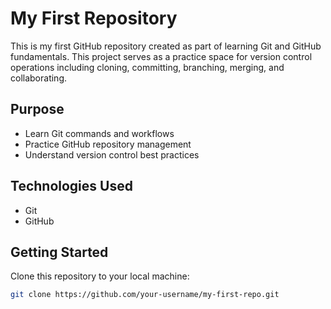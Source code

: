 # My First Repository

This is my first GitHub repository created as part of learning Git and GitHub fundamentals. This project serves as a practice space for version control operations including cloning, committing, branching, merging, and collaborating.

## Purpose
- Learn Git commands and workflows
- Practice GitHub repository management
- Understand version control best practices

## Technologies Used
- Git
- GitHub

## Getting Started
Clone this repository to your local machine:
```bash
git clone https://github.com/your-username/my-first-repo.git

